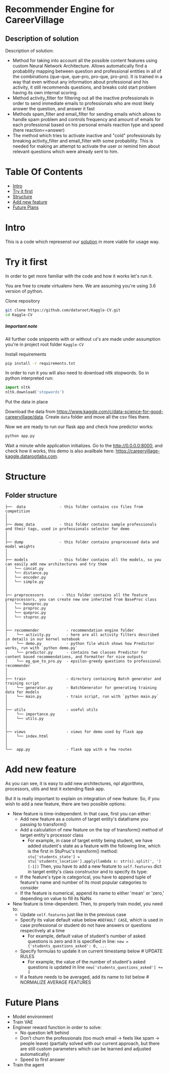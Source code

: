 # Recommender Engine for CareerVillage
## Description of solution
Description of solution:

- Method for taking into account all the possible content features using custom Neural Network Architecture. Allows automatically find a probability mapping between question and professional entities in all of the combinations (que-que, que-pro, pro-que, pro-pro). It is trained in a way that even without any information about professional and his activity, it still recommends questions, and breaks cold start problem having its own internal scoring.
- Method activity_filter for filtering out all the inactive professionals in order to send immediate emails to professionals who are most likely answer the question, and answer it fast
- Methods spam_filter and email_filter for sending emails which allows to handle spam problem and controls frequency and amount of emails for each professional based on his personal emails reaction type and speed (here reaction==answer)
- The method which tries to activate inactive and "cold" professionals by breaking activity_filter and email_filter with some probability. This is needed for making an attempt to activate the user or remind him about relevant questions which were already sent to him.


# Table Of Contents
-  [Intro](#intro)
-  [Try it first](#try-it-first)
-  [Structure](#structure)
-  [Add new feature](#add-new-feature)
-  [Future Plans](#future-plans)


# Intro
This is a code which represenst our [solution](https://www.kaggle.com/ididur/nn-based-recommender-engine) in more viable for usage way.

# Try it first
In order to get more familiar with the code and how it works let's run it.

You are free to create virtualenv here. We are assuming you're using 3.6 version of python.

Clone repository
```bash
git clone https://github.com/dataroot/Kaggle-CV.git
cd Kaggle-CV
```

##### Important note
All further code snippents with or without `cd`'s are made under assumption you're in project root folder `Kaggle-CV`

Install requirements
```bash
pip install -r requirements.txt
```

In order to run it you will also need to download nltk stopwords. So in python interpreted run:
```python
import nltk
nltk.download('stopwords')
```

Put the data in place

Download the data from https://www.kaggle.com/c/data-science-for-good-careervillage/data.
Create `data` folder and move all the csv files there.

Now we are ready to run our flask app and check how predictor works:
```bash
python app.py
```

Wait a minute while application initializes.
Go to the http://0.0.0.0:8000, and check how it works, this demo is also availbale here: https://careervillage-kaggle.datarootlabs.com.

# Structure

Folder structure
--------------

```
├──  data               - this folder contains csv files from competition
│
│
├── demo_data           - this folder contains sample professionals and their tags, used in professionals selector for demo
│
│
├── dump                - this folder contains preprocessed data and model weights
│
│
├── models              - this folder contains all the models, so you can easily add new architectures and try them
│   └── concat.py
│   └── distance.py
│   └── encoder.py
│   └── simple.py
│   
│   
├── preprocessors        - this folder contains all the feature preprocessors, you can create new one inherited from BaseProc class
│   └── baseproc.py
│   └── proproc.py
│   └── queproc.py
│   └── stuproc.py
│   
│   
├── recommender            - recommendation engine folder
│    └── activity.py  	   - here are all activity filters described in details in our kernel notebook
│    └── demo.py  	       - python file which shows how Predictor works, run with `python demo.py`
│    └── predictor.py  	   - contains two classes Predictor for content based recommendations, and Formatter for nice outputs
│    └── eg_que_to_pro.py  - epsilon-greedy questions to professional recommender
│ 
│ 
├── train                  - directory containing Batch generator and training script
│    └── generator.py      - BatchGenerator for generating training data for models
│    └── main.py           - train script, run with `python main.py`
│ 
│ 
├── utils                  - useful utils
│    └── importance.py     
│    └── utils.py
│ 
│ 
├── views                  - views for demo used by flask app
│    └── index.html
│ 
│ 
└──  app.py                - flask app with a few routes
```

# Add new feature

As you can see, it is easy to add new architectures, npl algorithms, processors, utils and test it extending flask app. 

But it is really important to explain on integration of new feature:
So, if you wish to add a new feature, there are two possible options:

- New feature is time-independent. In that case, first you can either:
	- Add new feature as a column of target entity's dataframe you passing to transform()
	- Add a calculation of new feature on the top of transform() method of target entity's processor class
		- For example, in case of target entity being student, we have added student's state as a feature with the following line, which is the first in StuPruc's transform() method: `stu['students_state'] = stu['students_location'].apply(lambda s: str(s).split(', ')[-1])` 
		Then, you have to add a new feature to `self.features` dict in target entity's class constructor and to specify its type:
	- If the feature's type is categorical, you have to append tuple of feature's name and number of its most popular categories to consider
	- If the feature is numerical, append its name to either 'mean' or 'zero,' depending on value to fill its NaNs
- New feature is time-dependent. Then, to properly train model, you need to:
	- Update `self.features` just like in the previous case
	- Specify its value default value below `#DEFAULT CASE`, which is used in case professional or student do not have answers or questions respectively at a time
		- For example, default value of student's number of asked questions is zero and it is specified in line: `new = {'students_questions_asked': 0, ...`
	- Specify formulas to update it on current timestamp below # UPDATE RULES
		- For example, the value of the number of student's asked questions is updated in line `new['students_questions_asked'] += 1`
	- If a feature needs to be averaged, add its name to list below # NORMALIZE AVERAGE FEATURES


# Future Plans

- Model environment
- Train VAE
- Engineer reward function in order to solve:
	- No question left behind
	- Don’t churn the professionals (too much email → feels like spam → people leave) (partially solved with our current approach, but there are still custom parameters which can be learned and adjusted automatically)
	- Speed to first answer
- Train the agent
